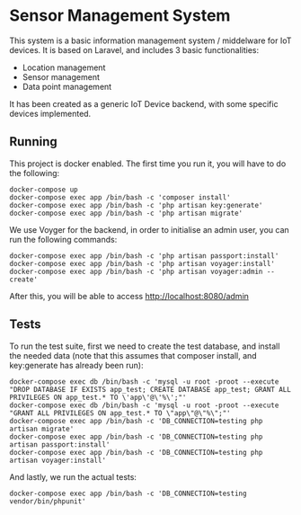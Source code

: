 # Sensor Management System

This system is a basic information management system / middelware for IoT devices. It is based on Laravel, and includes 
3 basic functionalities:

- Location management
- Sensor management
- Data point management

It has been created as a generic IoT Device backend, with some specific devices implemented.

## Running

This project is docker enabled. The first time you run it, you will have to do the following:

    docker-compose up
    docker-compose exec app /bin/bash -c 'composer install'
    docker-compose exec app /bin/bash -c 'php artisan key:generate'
    docker-compose exec app /bin/bash -c 'php artisan migrate'
    
We use Voyger for the backend, in order to initialise an admin user, you can run the following commands:

    docker-compose exec app /bin/bash -c 'php artisan passport:install'
    docker-compose exec app /bin/bash -c 'php artisan voyager:install'
    docker-compose exec app /bin/bash -c 'php artisan voyager:admin --create'
    
After this, you will be able to access [http://localhost:8080/admin](http://localhost:8080/admin)

## Tests

To run the test suite, first we need to create the test database, and install the needed data (note that this assumes
that composer install, and key:generate has already been run):

    docker-compose exec db /bin/bash -c 'mysql -u root -proot --execute "DROP DATABASE IF EXISTS app_test; CREATE DATABASE app_test; GRANT ALL PRIVILEGES ON app_test.* TO \'app\'@\'%\';"'
    docker-compose exec db /bin/bash -c 'mysql -u root -proot --execute "GRANT ALL PRIVILEGES ON app_test.* TO \"app\"@\"%\";"'
    docker-compose exec app /bin/bash -c 'DB_CONNECTION=testing php artisan migrate'
    docker-compose exec app /bin/bash -c 'DB_CONNECTION=testing php artisan passport:install'
    docker-compose exec app /bin/bash -c 'DB_CONNECTION=testing php artisan voyager:install'

And lastly, we run the actual tests:

    docker-compose exec app /bin/bash -c 'DB_CONNECTION=testing vendor/bin/phpunit'